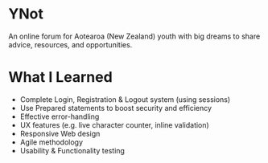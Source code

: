 # YNot
An online forum for Aotearoa (New Zealand) youth with big dreams to share advice, resources, and opportunities.

# What I Learned
* Complete Login, Registration & Logout system (using sessions)
* Use Prepared statements to boost security and efficiency
* Effective error-handling
* UX features (e.g. live character counter, inline validation)
* Responsive Web design
* Agile methodology
* Usability & Functionality testing
